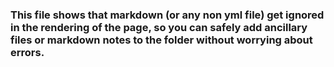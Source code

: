 ### This file shows that markdown (or any non yml file) get ignored in the rendering of the page, so you can safely add ancillary files or markdown notes to the folder without worrying about errors.